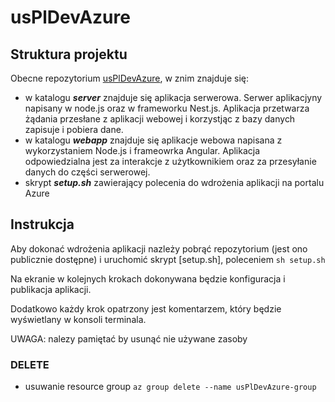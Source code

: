 # usPlDevAzure
## Struktura projektu
Obecne repozytorium [usPlDevAzure](https://github.com/andairka/usPlDevAzure), w znim znajduje się:
- w katalogu ***server*** znajduje się aplikacja serwerowa. Serwer aplikacjyny napisany w node.js oraz w frameworku Nest.js. Aplikacja przetwarza żądania przesłane z aplikacji webowej i korzystjąc z bazy danych zapisuje i pobiera dane.
- w katalogu ***webapp*** znajduje się aplikacje webowa napisana z wykorzystaniem Node.js i frameowrka Angular. Aplikacja odpowiedzialna jest za interakcje z użytkownikiem oraz za przesyłanie danych do części serwerowej.
- skrypt ***setup.sh*** zawierający polecenia do wdrożenia aplikacji na portalu Azure

## Instrukcja
Aby dokonać wdrożenia aplikacji nazleży pobrąć repozytorium (jest ono publicznie dostępne) i uruchomić skrypt [setup.sh], poleceniem `sh setup.sh`

Na ekranie w kolejnych krokach dokonywana będzie konfiguracja i publikacja aplikacji.

Dodatkowo każdy krok opatrzony jest komentarzem, który będzie wyświetlany w konsoli terminala.


UWAGA: nalezy pamiętać by usunąć nie używane zasoby

### DELETE
- usuwanie resource group
`az group delete --name usPlDevAzure-group`
